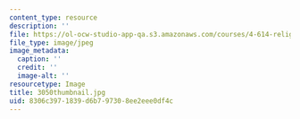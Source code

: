 ```yaml
---
content_type: resource
description: ''
file: https://ol-ocw-studio-app-qa.s3.amazonaws.com/courses/4-614-religious-architecture-and-islamic-cultures-fall-2002/8306c3971839d6b797308ee2eee0df4c_3050thumbnail.jpg
file_type: image/jpeg
image_metadata:
  caption: ''
  credit: ''
  image-alt: ''
resourcetype: Image
title: 3050thumbnail.jpg
uid: 8306c397-1839-d6b7-9730-8ee2eee0df4c
---
```

